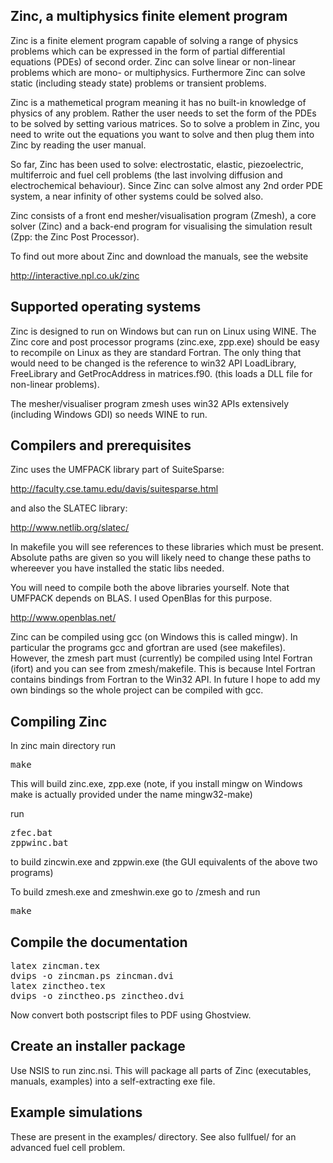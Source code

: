 ## Zinc, a multiphysics finite element program

Zinc is a finite element program capable of solving a range of physics problems which can be expressed in the form of partial differential equations (PDEs) of second order. Zinc can solve linear or non-linear problems which are mono- or multiphysics. Furthermore Zinc can solve static (including steady state) problems or transient problems.

Zinc is a mathemetical program meaning it has no built-in knowledge of physics of any problem. Rather the user needs to set the form of the PDEs to be solved by setting various matrices. So to solve a problem in Zinc, you need to write out the equations you want to solve and then plug them into Zinc by reading the user manual.

So far, Zinc has been used to solve: electrostatic, elastic, piezoelectric, multiferroic and fuel cell problems (the last involving diffusion and electrochemical behaviour). Since Zinc can solve almost any 2nd order PDE system, a near infinity of other systems could be solved also.

Zinc consists of a front end mesher/visualisation program (Zmesh), a core solver (Zinc) and a back-end program for visualising the simulation result (Zpp: the Zinc Post Processor). 

To find out more about Zinc and download the manuals, see the website

http://interactive.npl.co.uk/zinc

## Supported operating systems

Zinc is designed to run on Windows but can run on Linux using WINE. The Zinc core and post processor programs (zinc.exe, zpp.exe) should be easy to recompile on Linux as they are standard Fortran. The only thing that would need to be changed is the reference to win32 API LoadLibrary, FreeLibrary and GetProcAddress in matrices.f90. (this loads a DLL file for non-linear problems).

The mesher/visualiser program zmesh uses win32 APIs extensively (including Windows GDI) so needs WINE to run.

## Compilers and prerequisites

Zinc uses the UMFPACK library part of SuiteSparse:

http://faculty.cse.tamu.edu/davis/suitesparse.html

and also the SLATEC library:

http://www.netlib.org/slatec/

In makefile you will see references to these libraries which must be present. Absolute paths are given so you will likely need to change these paths to whereever you have installed the static libs needed.

You will need to compile both the above libraries yourself. Note that UMFPACK depends on BLAS. I used OpenBlas for this purpose.

http://www.openblas.net/

Zinc can be compiled using gcc (on Windows this is called mingw). In particular the programs gcc and gfortran are used (see makefiles). However, the zmesh part must (currently) be compiled using Intel Fortran (ifort) and you can see from zmesh/makefile. This is because Intel Fortran contains bindings from Fortran to the Win32 API. In future I hope to add my own bindings so the whole project can be compiled with gcc.

## Compiling Zinc

In zinc main directory run

<pre>
make
</pre>

This will build zinc.exe, zpp.exe (note, if you install mingw on Windows make is actually provided under the name mingw32-make)

run

<pre>
zfec.bat
zppwinc.bat
</pre>

to build zincwin.exe and zppwin.exe (the GUI equivalents of the above two programs)

To build zmesh.exe and zmeshwin.exe go to /zmesh and run
<pre>
make
</pre>

## Compile the documentation

<pre>
latex zincman.tex
dvips -o zincman.ps zincman.dvi
latex zinctheo.tex
dvips -o zinctheo.ps zinctheo.dvi
</pre>

Now convert both postscript files to PDF using Ghostview.

## Create an installer package

Use NSIS to run zinc.nsi. This will package all parts of Zinc (executables, manuals, examples) into a self-extracting exe file.

## Example simulations

These are present in the examples/ directory. See also fullfuel/ for an advanced fuel cell problem.
